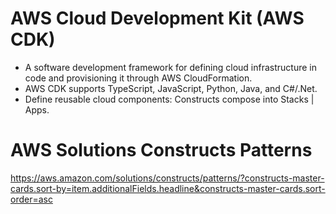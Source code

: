 # AWS Cloud Development Kit (AWS CDK)

- A software development framework for defining cloud infrastructure in code and provisioning it through AWS CloudFormation.
- AWS CDK supports TypeScript, JavaScript, Python, Java, and C#/.Net.
- Define reusable cloud components: Constructs compose into Stacks | Apps.

# AWS Solutions Constructs Patterns

https://aws.amazon.com/solutions/constructs/patterns/?constructs-master-cards.sort-by=item.additionalFields.headline&constructs-master-cards.sort-order=asc
